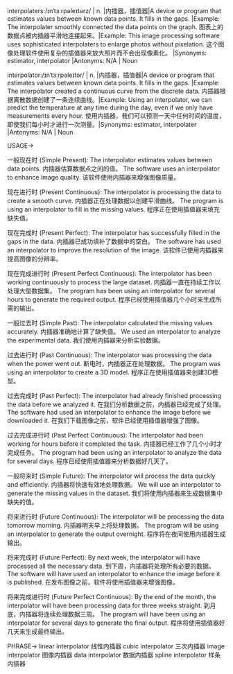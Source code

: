 interpolaters:/ɪnˈtɜːrpəleɪtərz/ | n. |内插器，插值器|A device or program that estimates values between known data points.  It fills in the gaps. |Example:  The interpolater smoothly connected the data points on the graph.  图表上的数据点被内插器平滑地连接起来。|Example: This image processing software uses sophisticated interpolaters to enlarge photos without pixelation.  这个图像处理软件使用复杂的插值器来放大照片而不会出现像素化。 |Synonyms: estimator, interpolator |Antonyms: N/A | Noun


interpolator:/ɪnˈtɜːrpəleɪtər/ | n. |内插器，插值器|A device or program that estimates values between known data points.  It fills in the gaps. |Example: The interpolator created a continuous curve from the discrete data. 内插器根据离散数据创建了一条连续曲线。|Example:  Using an interpolator, we can predict the temperature at any time during the day, even if we only have measurements every hour. 使用内插器，我们可以预测一天中任何时间的温度，即使我们每小时才进行一次测量。|Synonyms: estimator, interpolater |Antonyms: N/A | Noun


USAGE->

一般现在时 (Simple Present):
The interpolator estimates values between data points. 内插器估算数据点之间的值。
The software uses an interpolator to enhance image quality.  该软件使用内插器来增强图像质量。

现在进行时 (Present Continuous):
The interpolator is processing the data to create a smooth curve.  内插器正在处理数据以创建平滑曲线。
The program is using an interpolator to fill in the missing values. 程序正在使用插值器来填充缺失值。

现在完成时 (Present Perfect):
The interpolator has successfully filled in the gaps in the data. 内插器已成功填补了数据中的空白。
The software has used an interpolator to improve the resolution of the image.  该软件已使用内插器来提高图像的分辨率。

现在完成进行时 (Present Perfect Continuous):
The interpolator has been working continuously to process the large dataset. 内插器一直在持续工作以处理大型数据集。
The program has been using an interpolator for several hours to generate the required output. 程序已经使用插值器几个小时来生成所需的输出。

一般过去时 (Simple Past):
The interpolator calculated the missing values accurately. 内插器准确地计算了缺失值。
We used an interpolator to analyze the experimental data. 我们使用内插器来分析实验数据。

过去进行时 (Past Continuous):
The interpolator was processing the data when the power went out.  断电时，内插器正在处理数据。
The program was using an interpolator to create a 3D model.  程序正在使用插值器来创建3D模型。

过去完成时 (Past Perfect):
The interpolator had already finished processing the data before we analyzed it.  在我们分析数据之前，内插器已经完成了处理。
The software had used an interpolator to enhance the image before we downloaded it. 在我们下载图像之前，软件已经使用插值器增强了图像。


过去完成进行时 (Past Perfect Continuous):
The interpolator had been working for hours before it completed the task. 内插器已经工作了几个小时才完成任务。
The program had been using an interpolator to analyze the data for several days. 程序已经使用插值器来分析数据好几天了。

一般将来时 (Simple Future):
The interpolator will process the data quickly and efficiently. 内插器将快速有效地处理数据。
We will use an interpolator to generate the missing values in the dataset. 我们将使用内插器来生成数据集中缺失的值。

将来进行时 (Future Continuous):
The interpolator will be processing the data tomorrow morning. 内插器明天早上将处理数据。
The program will be using an interpolator to generate the output overnight. 程序将在夜间使用内插器生成输出。

将来完成时 (Future Perfect):
By next week, the interpolator will have processed all the necessary data. 到下周，内插器将处理所有必要的数据。
The software will have used an interpolator to enhance the image before it is published. 在发布图像之前，软件将使用插值器来增强图像。

将来完成进行时 (Future Perfect Continuous):
By the end of the month, the interpolator will have been processing data for three weeks straight. 到月底，内插器将连续处理数据三周。
The program will have been using an interpolator for several days to generate the final output. 程序将使用插值器好几天来生成最终输出。



PHRASE->
linear interpolator  线性内插器
cubic interpolator  三次内插器
image interpolator 图像内插器
data interpolator  数据内插器
spline interpolator 样条内插器
